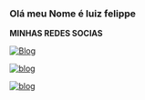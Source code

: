 ### Olá meu Nome é luiz felippe

<P><strong> MINHAS REDES SOCIAS </strong></P>

[![Blog](https://img.shields.io/badge/GitHub-100000?style=for-the-badge&logo=github&logoColor=white)](https://github.com/luizFelippedev)

[![blog](https://img.shields.io/badge/Instagram-E4405F?style=for-the-badge&logo=instagram&logoColor=white)](https://www.instagram.com/luizfelippe.e/)

[![blog](https://img.shields.io/badge/LinkedIn-0077B5?style=for-the-badge&logo=linkedin&logoColor=white)](https://www.linkedin.com/in/luiz-felippe-biserra-de-andrade-31093a221/)
